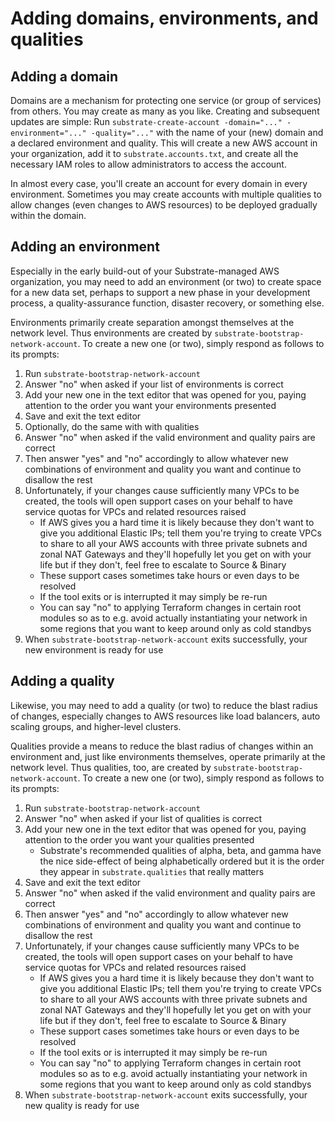 # Adding domains, environments, and qualities

## Adding a domain

Domains are a mechanism for protecting one service (or group of services) from others. You may create as many as you like. Creating and subsequent updates are simple: Run `substrate-create-account -domain="..." -environment="..." -quality="..."` with the name of your (new) domain and a declared environment and quality. This will create a new AWS account in your organization, add it to `substrate.accounts.txt`, and create all the necessary IAM roles to allow administrators to access the account.

In almost every case, you'll create an account for every domain in every environment. Sometimes you may create accounts with multiple qualities to allow changes (even changes to AWS resources) to be deployed gradually within the domain.

## Adding an environment

Especially in the early build-out of your Substrate-managed AWS organization, you may need to add an environment (or two) to create space for a new data set, perhaps to support a new phase in your development process, a quality-assurance function, disaster recovery, or something else.

Environments primarily create separation amongst themselves at the network level. Thus environments are created by `substrate-bootstrap-network-account`. To create a new one (or two), simply respond as follows to its prompts:

1. Run `substrate-bootstrap-network-account`
2. Answer "no" when asked if your list of environments is correct
3. Add your new one in the text editor that was opened for you, paying attention to the order you want your environments presented
4. Save and exit the text editor
5. Optionally, do the same with with qualities
6. Answer "no" when asked if the valid environment and quality pairs are correct
7. Then answer "yes" and "no" accordingly to allow whatever new combinations of environment and quality you want and continue to disallow the rest
8. Unfortunately, if your changes cause sufficiently many VPCs to be created, the tools will open support cases on your behalf to have service quotas for VPCs and related resources raised
    - If AWS gives you a hard time it is likely because they don't want to give you additional Elastic IPs; tell them you're trying to create VPCs to share to all your AWS accounts with three private subnets and zonal NAT Gateways and they'll hopefully let you get on with your life but if they don't, feel free to escalate to Source & Binary
    - These support cases sometimes take hours or even days to be resolved
    - If the tool exits or is interrupted it may simply be re-run
    - You can say "no" to applying Terraform changes in certain root modules so as to e.g. avoid actually instantiating your network in some regions that you want to keep around only as cold standbys
9. When `substrate-bootstrap-network-account` exits successfully, your new environment is ready for use

## Adding a quality

Likewise, you may need to add a quality (or two) to reduce the blast radius of changes, especially changes to AWS resources like load balancers, auto scaling groups, and higher-level clusters.

Qualities provide a means to reduce the blast radius of changes within an environment and, just like environments themselves, operate primarily at the network level. Thus qualities, too, are created by `substrate-bootstrap-network-account`. To create a new one (or two), simply respond as follows to its prompts:

1. Run `substrate-bootstrap-network-account`
2. Answer "no" when asked if your list of qualities is correct
3. Add your new one in the text editor that was opened for you, paying attention to the order you want your qualities presented
    - Substrate's recommended qualities of alpha, beta, and gamma have the nice side-effect of being alphabetically ordered but it is the order they appear in `substrate.qualities` that really matters
4. Save and exit the text editor
5. Answer "no" when asked if the valid environment and quality pairs are correct
6. Then answer "yes" and "no" accordingly to allow whatever new combinations of environment and quality you want and continue to disallow the rest
7. Unfortunately, if your changes cause sufficiently many VPCs to be created, the tools will open support cases on your behalf to have service quotas for VPCs and related resources raised
    - If AWS gives you a hard time it is likely because they don't want to give you additional Elastic IPs; tell them you're trying to create VPCs to share to all your AWS accounts with three private subnets and zonal NAT Gateways and they'll hopefully let you get on with your life but if they don't, feel free to escalate to Source & Binary
    - These support cases sometimes take hours or even days to be resolved
    - If the tool exits or is interrupted it may simply be re-run
    - You can say "no" to applying Terraform changes in certain root modules so as to e.g. avoid actually instantiating your network in some regions that you want to keep around only as cold standbys
8. When `substrate-bootstrap-network-account` exits successfully, your new quality is ready for use

